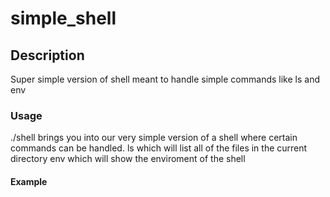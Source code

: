# simple_shell

## Description
Super simple version of shell meant to handle simple commands like ls and env

### Usage
./shell brings you into our very simple version of a shell where certain commands can be handled. 
ls which will list all of the files in the current directory
env which will show the enviroment of the shell
#### Example
